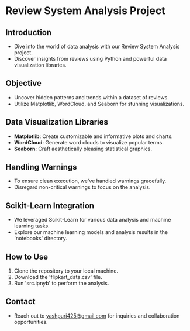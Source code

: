 # Review System Analysis Project

## Introduction
- Dive into the world of data analysis with our Review System Analysis project.
- Discover insights from reviews using Python and powerful data visualization libraries.

## Objective
- Uncover hidden patterns and trends within a dataset of reviews.
- Utilize Matplotlib, WordCloud, and Seaborn for stunning visualizations.

## Data Visualization Libraries
- **Matplotlib**: Create customizable and informative plots and charts.
- **WordCloud**: Generate word clouds to visualize popular terms.
- **Seaborn**: Craft aesthetically pleasing statistical graphics.

## Handling Warnings
- To ensure clean execution, we've handled warnings gracefully.
- Disregard non-critical warnings to focus on the analysis.

## Scikit-Learn Integration
- We leveraged Scikit-Learn for various data analysis and machine learning tasks.
- Explore our machine learning models and analysis results in the 'notebooks' directory.

## How to Use
1. Clone the repository to your local machine.
2. Download the 'flipkart_data.csv' file.
3. Run 'src.ipnyb' to perform the analysis.


## Contact
- Reach out to yashpuri425@gmail.com for inquiries and collaboration opportunities.
